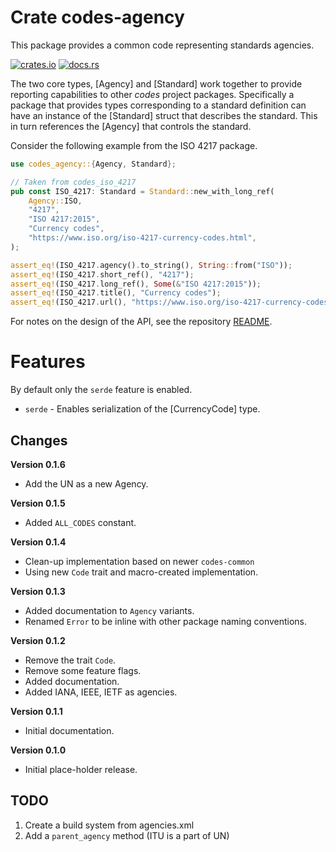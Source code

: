 # Crate codes-agency

This package provides a common code representing standards agencies.

[![crates.io](https://img.shields.io/crates/v/codes-agency.svg)](https://crates.io/crates/codes-agency)
[![docs.rs](https://docs.rs/codes-agency/badge.svg)](https://docs.rs/codes-agency)

The two core types, [Agency] and [Standard] work together to provide reporting
capabilities to other *codes* project packages. Specifically a package that
provides types corresponding to a standard definition can have an instance of
the [Standard] struct that describes the standard. This in turn references the
[Agency] that controls the standard.

Consider the following example from the ISO 4217 package.

```rust
use codes_agency::{Agency, Standard};

// Taken from codes_iso_4217
pub const ISO_4217: Standard = Standard::new_with_long_ref(
    Agency::ISO,
    "4217",
    "ISO 4217:2015",
    "Currency codes",
    "https://www.iso.org/iso-4217-currency-codes.html",
);

assert_eq!(ISO_4217.agency().to_string(), String::from("ISO"));
assert_eq!(ISO_4217.short_ref(), "4217");
assert_eq!(ISO_4217.long_ref(), Some(&"ISO 4217:2015"));
assert_eq!(ISO_4217.title(), "Currency codes");
assert_eq!(ISO_4217.url(), "https://www.iso.org/iso-4217-currency-codes.html");
```

For notes on the design of the API, see the repository 
[README](https://github.com/johnstonskj/rust-codes/blob/main/README.md).

# Features

By default only the `serde` feature is enabled.

* `serde` - Enables serialization of the [CurrencyCode] type.
  
## Changes

**Version 0.1.6**

* Add the UN as a new Agency.

**Version 0.1.5**

* Added `ALL_CODES` constant.

**Version 0.1.4**

* Clean-up implementation based on newer `codes-common`
* Using new `Code` trait and macro-created implementation.

**Version 0.1.3**

* Added documentation to `Agency` variants.
* Renamed `Error` to be inline with other package naming conventions.

**Version 0.1.2**

* Remove the trait `Code`.
* Remove some feature flags.
* Added documentation.
* Added IANA, IEEE, IETF as agencies.

**Version 0.1.1**

* Initial documentation.

**Version 0.1.0**

* Initial place-holder release.

## TODO

1. Create a build system from agencies.xml
1. Add a `parent_agency` method (ITU is a part of UN)
